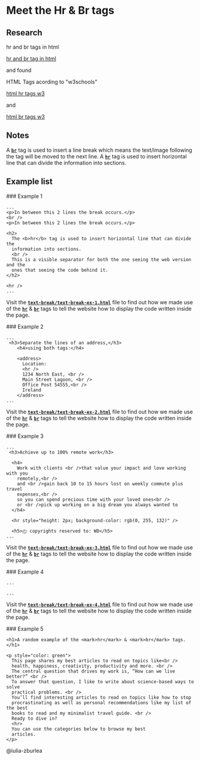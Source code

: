 # Meet the Hr & Br tags

## Research

hr and br tags in html

[hr and br tag in html](https://www.google.com/search?q=hr+and+br+tag+in+html)

and found

HTML Tags acording to "w3schools"

[html hr tags w3](https://www.w3schools.com/tags/tag_hr.asp)

and

[html br tags w3](https://www.w3schools.com/tags/tag_br.asp)

## Notes

A <ins>**`br`**</ins> tag is used to insert a line break which means the text/image following the tag will be moved to the next line. A <ins>**`hr`**</ins> tag is used to insert horizontal line that can divide the information into sections.

## Example list

### Example 1

```html:
...
<p>In between this 2 lines the break occurs.</p>
<br />
<p>In between this 2 lines the break occurs.</p>

<h2>
  The <b>hr</b> tag is used to insert horizontal line that can divide the
  information into sections.
  <br />
  This is a visible separator for both the one seeing the web version and the
  ones that seeing the code behind it.
</h2>

<hr />
...
```

Visit the <ins>**`text-break/text-break-ex-1.html`**</ins> file to find out how we made use of the <ins>**`hr`**</ins> & <ins>**`br`**</ins> tags to tell the website how to display the code written inside the page.

### Example 2

```html:
...
 <h3>Separate the lines of an address,</h3>
    <h4>using both tags:</h4>

    <address>
      Location:
      <hr />
      1234 North East, <br />
      Main Street Lagoon, <br />
      Office Post 54555,<br />
      Ireland
    </address>
...
```

Visit the <ins>**`text-break/text-break-ex-2.html`**</ins> file to find out how we made use of the <ins>**`hr`**</ins> & <ins>**`br`**</ins> tags to tell the website how to display the code written inside the page.

### Example 3

```html:
...
 <h3>Achieve up to 100% remote work</h3>

  <h4>
    Work with clients <br />that value your impact and love working with you
    remotely,<br />
    and <br />gain back 10 to 15 hours lost on weekly commute plus travel
    expenses,<br />
    so you can spend precious time with your loved ones<br />
    or <br />pick up working on a big dream you always wanted to
  </h4>

  <hr style="height: 2px; background-color: rgb(0, 255, 132)" />

  <h5>Ⓒ copyrights reserved to: WD</h5>
...
```

Visit the <ins>**`text-break/text-break-ex-3.html`**</ins> file to find out how we made use of the <ins>**`hr`**</ins> & <ins>**`br`**</ins> tags to tell the website how to display the code written inside the page.

### Example 4

```html:
...

...
```

Visit the <ins>**`text-break/text-break-ex-4.html`**</ins> file to find out how we made use of the <ins>**`hr`**</ins> & <ins>**`br`**</ins> tags to tell the website how to display the code written inside the page.

### Example 5

```html:
<h1>A random example of the <mark>hr</mark> & <mark>br</mark> tags.</h1>

<p style="color: green">
  This page shares my best articles to read on topics like<br />
  health, happiness, creativity, productivity and more. <br />
  The central question that drives my work is, “How can we live better?” <br />
  To answer that question, I like to write about science-based ways to solve
  practical problems. <br />
  You’ll find interesting articles to read on topics like how to stop
  procrastinating as well as personal recommendations like my list of the best
  books to read and my minimalist travel guide. <br />
  Ready to dive in?
  <hr>
  You can use the categories below to browse my best
  articles.
</p>
```

@iulia-zburlea
